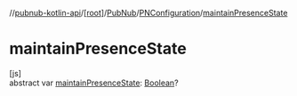 //[pubnub-kotlin-api](../../../../index.md)/[[root]](../../index.md)/[PubNub](../index.md)/[PNConfiguration](index.md)/[maintainPresenceState](maintain-presence-state.md)

# maintainPresenceState

[js]\
abstract var [maintainPresenceState](maintain-presence-state.md): [Boolean](https://kotlinlang.org/api/latest/jvm/stdlib/kotlin-stdlib/kotlin/-boolean/index.html)?
